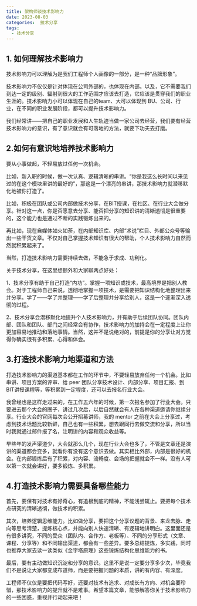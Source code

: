 ```yaml
---
title: 架构师谈技术影响力
date: 2023-08-03
categories:  技术分享
tags:
  - 技术分享
---
```



## 1. 如何理解技术影响力
技术影响力可以理解为是我们工程师个人画像的一部分，是一种“品牌形象”。

技术影响力不仅仅是针对体现在公司外部的，也体现在内部。以及，它不需要我们到达一定的级别、辐射到很大的工作范围才应该去打造，它应该是贯穿我们的职业生涯的。技术影响力小可以体现在自己的team、大可以体现到 BU、公司、行业，在不同的职业发展阶段，都可以提升技术影响力。

我们经常讲——把自己的职业发展和人生轨迹当做一家公司去经营，我们要有经营技术影响力的意识，有了意识就会有可落地的方法，就要下功夫去打磨。

## 2.如何有意识地培养技术影响力
要从小事做起，不轻易放过任何一次机会。

比如，新入职的时候，做一次认真、逻辑清晰的串讲。“你是我这么长时间以来见过的在这个模块里讲的最好的”，那这是一个漂亮的串讲，那技术影响力就潜移默化地被你打造了。

比如，积极在团队或公司内部做技术分享，在BIT授课，在社区、在行业大会做分享。针对这一点，你是否愿意去分享、能否把分享的知识讲的清晰透彻是很重要的，这个能力也是通过不断的实践锻炼出来的。

再比如，现在自媒体如火如荼，在内部知识库、内部“术说”栏目、外部公众号等输出一些干货文章。不仅对自己掌握技术知识有很大的帮助，个人技术影响力自然而然就积累起来了。

当然，打造技术影响力需要持续去做，不能急于求成、功利化。


关于技术分享，在这里想额外和大家聊两点好处：

1、技术分享有助于自己打造“内功”。掌握一项知识或技术，最高境界是把别人教会。对于工程师自己来说，透彻地掌握一项技术，是需要把知识结构化地整理出来并分享。学了——学了并整理——学了后整理并分享给别人，这是一个逐渐深入透彻的过程。

2、技术分享会潜移默化地提升个人技术影响力，并有助于后续团队协同。团队内部、团队和团队、部门之间经常会有协作，技术影响力的加持会在一定程度上让你更加容易地推动和落地事情。当然，这并不是说绝对的，前提是你的分享让对方觉得你确实很有多积累、心得和体会。

## 3.打造技术影响力地渠道和方法
打造技术影响力的渠道基本都在工作的环节中，不要轻易放弃任何一个机会。比如串讲、项目方案的评审、给 peer 团队分享技术设计、内部分享、项目汇报、到BIT讲授课程等，等积累到一定程度，还可以去报名行业大会。

我曾经也是这样走过来的，在工作五六年的时候，第一次报名参加了行业大会。只要进去那个大会的圈子，讲过几次后，以后自然就会有人在各种渠道邀请你继续分享。行业大会的官网每次会公开招募讲师，我的 mentor 之前在大会上分享过，考虑到技术话题比较新鲜，自己也有一些积累，想去跟同行去做交流和分享，所以当时我就通过邮件报了名，注明讲的内容和观众收益等。

早些年的发声渠道少，大会就那么几个，现在行业大会也多了，不管是文章还是演讲的渠道都会变多，就看你有没有这个意识去做。其实相比外部，内部是很好的机会。在内部锻炼后有了积累，对内容、流畅度、会场的把握就会不一样。没有人可以第一次就会讲好，要多锻炼、多积累。

## 4.打造技术影响力需要具备哪些能力
首先，要保有对技术有好奇心，有追根到底的精神，不能浅尝辄止。要把每个技术点研究的清晰透彻，做技术的积累。

其次，培养逻辑思维能力。比如做分享，要把这个分享议题的背景、来龙去脉、走向等思考清楚，提炼核心点，并能向别人快速清晰、有逻辑地讲明白。这里面还是有很多讲究，不同的受众（团队内、合作方、老板等）、不同的分享形式（文章、课程、分享等）和不同输出渠道，都会有一些差异。要多总结提炼，多实践，同时也推荐大家去读一读类似《金字塔原理》这些锻炼结构化思维能力的书。

最后，要有主动做知识沉淀和分享的意识。这里不是说一定要分享多少次，毕竟我们不是说让大家都变成布道师，而是要把握问题的本质，讲的有内容、有深度。

工程师不仅仅是要把代码写好，还要对技术有追求、对成长有方向、对机会要珍惜，那技术影响力的提升就不是难事。希望本篇文章，能够解答你关于技术影响力的一些困惑，重视并行动起来吧！